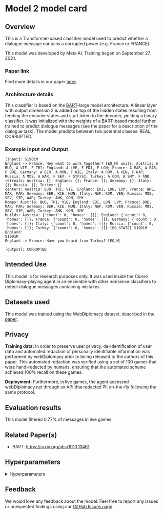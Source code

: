 # Model 2 model card


## Overview

This is a Transformer-based classifier model used to predict whether a dialogue message contains a corrupted power (e.g. France or FRANCE).

This model was developed by Meta AI. Training began on September 27, 2021.


### Paper link

Find more details in our paper [here](https://www.science.org/doi/10.1126/science.ade9097).


### Architecture details

This classifier is based on the [BART](https://arxiv.org/abs/1910.13461)-large model architecture. A linear layer with output dimension 2 is added on top of the hidden states resulting from feeding the encoder states and start token to the decoder, yielding a binary classifier. It was initialized with the weights of a BART-based model further trained to predict dialogue messages (see the paper for a description of the dialogue task). The model predicts between two potential classes: REAL, CORRUPTED.


### Example Input and Output

```
[input]: S1901M
England -> France: Hey want to work together? [EO_M] units: Austria: A BUD, A VIE, F TRI; England: A LVP, F EDI, F LON; France: A MAR, A PAR, F BRE; Germany: A BER, A MUN, F KIE; Italy: A ROM, A VEN, F NAP; Russia: A MOS, A WAR, F SEV, F STP/SC; Turkey: A CON, A SMY, F ANK
retreats: Austria: {}; England: {}; France: {}; Germany: {}; Italy: {}; Russia: {}; Turkey: {}
centers: Austria: BUD, TRI, VIE; England: EDI, LON, LVP; France: BRE, MAR, PAR; Germany: BER, KIE, MUN; Italy: NAP, ROM, VEN; Russia: MOS, SEV, STP, WAR; Turkey: ANK, CON, SMY
homes: Austria: BUD, TRI, VIE; England: EDI, LON, LVP; France: BRE, MAR, PAR; Germany: BER, KIE, MUN; Italy: NAP, ROM, VEN; Russia: MOS, SEV, STP, WAR; Turkey: ANK, CON, SMY
builds: Austria: {'count': 0, 'homes': []}; England: {'count': 0, 'homes': []}; France: {'count': 0, 'homes': []}; Germany: {'count': 0, 'homes': []}; Italy: {'count': 0, 'homes': []}; Russia: {'count': 0, 'homes': []}; Turkey: {'count': 0, 'homes': []} [EO_STATE] S1901M England:
S1901M
England -> France: Have you heard from Turkey? [EO_M]

[output]: CORRUPTED
```

## Intended Use

This model is for research purposes only. It was used inside the Cicero Diplomacy-playing agent in an ensemble with other nonsense classifiers to detect dialogue messages containing mistakes.


## Datasets used

This model was trained using the WebDiplomacy dataset, described in the [paper](https://www.science.org/doi/10.1126/science.ade9097).


## Privacy

**Training data:** In order to preserve user privacy, de-identification of user data and automated redaction of personally identifiable information was performed by webDiplomacy prior to being released to the authors of this paper. This automated redaction was verified using a set of 100 games that were hand-redacted by humans, ensuring that the automated scheme achieved 100% recall on these games.

**Deployment:** Furthermore, in live games, the agent accessed webDiplomacy.net through an API that redacted PII on-the-fly following the same protocol.


## Evaluation results

This model filtered 0.77% of messages in live games.

## Related Paper(s)

- BART: https://arxiv.org/abs/1910.13461

## Hyperparameters

<details>
<summary> Hyperparameters </summary>

 - `task`: `real_message_history_state_dialoguediscriminator_chunk,corruptedentity_message_history_state_dialoguediscriminator_chunk`
 - `datatype`: `train`
 - `hide_labels`: `False`
 - `multitask_weights`: `[1]`
 - `batchsize`: `16`
 - `dynamic_batching`: `None`
 - `model`: `bart_classifier`
 - `dict_class`: `parlai.core.dict:DictionaryAgent`
 - `evaltask`: `real_message_history_state_dialoguediscriminator_chunk,corruptedentity_message_history_state_dialoguediscriminator_chunk`
 - `eval_batchsize`: `None`
 - `eval_dynamic_batching`: `None`
 - `num_workers`: `8`
 - `display_examples`: `False`
 - `num_epochs`: `10.0`
 - `max_train_time`: `-1`
 - `max_train_steps`: `200000`
 - `log_every_n_steps`: `100`
 - `validation_every_n_secs`: `-1`
 - `validation_every_n_steps`: `2000`
 - `save_every_n_secs`: `-1`
 - `save_after_valid`: `True`
 - `validation_every_n_epochs`: `-1`
 - `validation_max_exs`: `-1`
 - `short_final_eval`: `False`
 - `validation_patience`: `10`
 - `validation_metric`: `loss`
 - `validation_metric_mode`: `min`
 - `validation_cutoff`: `0.0`
 - `validation_share_agent`: `False`
 - `metrics`: `default`
 - `aggregate_micro`: `False`
 - `dict_maxexs`: `-1`
 - `dict_include_valid`: `False`
 - `dict_include_test`: `False`
 - `log_every_n_secs`: `-1`
 - `distributed_world_size`: `64`
 - `ddp_backend`: `ddp`
 - `image_size`: `256`
 - `image_cropsize`: `224`
 - `dialogue_single_turn`: `True`
 - `include_silence_messages`: `False`
 - `include_sleep_messages`: `False`
 - `add_sleep_times`: `False`
 - `include_style`: `False`
 - `include_player_personalities`: `False`
 - `mark_bad_messages`: `None`
 - `response_view_dialogue_model`: `False`
 - `pseudo_order_generation`: `False`
 - `pseudo_order_generation_future_message`: `True`
 - `pseudo_order_generation_injected_sentence`: `None`
 - `pseudo_order_generation_inject_all`: `True`
 - `pseudo_order_generation_partner_view`: `False`
 - `n_chunks`: `-1`
 - `counting_examples`: `False`
 - `include_task_token`: `False`
 - `timestamp_scale`: `100`
 - `message_history_truncation`: `2048`
 - `task_version`: `1`
 - `include_game_info`: `False`
 - `include_player_ratings`: `False`
 - `player_rating_max`: `5`
 - `player_rating_percentiles`: `games_played`
 - `set_player_rating`: `-1`
 - `include_player_chattiness`: `False`
 - `set_player_chattiness`: `-1`
 - `sequence_discriminator`: `False`
 - `corrupted_type_label`: `False`
 - `record_corruption_changes`: `True`
 - `entity_corruption_ratio`: `0.0001`
 - `entity_corruption_types`: `powers`
 - `beam_size`: `1`
 - `beam_min_length`: `1`
 - `beam_context_block_ngram`: `-1`
 - `beam_block_ngram`: `-1`
 - `beam_block_full_context`: `True`
 - `beam_length_penalty`: `0.65`
 - `skip_generation`: `True`
 - `topp`: `0.9`
 - `beam_delay`: `30`
 - `beam_block_list_filename`: `None`
 - `temperature`: `1.0`
 - `compute_tokenized_bleu`: `False`
 - `candidates`: `inline`
 - `eval_candidates`: `inline`
 - `interactive_candidates`: `fixed`
 - `repeat_blocking_heuristic`: `True`
 - `fixed_candidates_path`: `None`
 - `fixed_candidate_vecs`: `reuse`
 - `encode_candidate_vecs`: `True`
 - `encode_candidate_vecs_batchsize`: `256`
 - `train_predict`: `False`
 - `cap_num_predictions`: `100`
 - `ignore_bad_candidates`: `False`
 - `rank_top_k`: `-1`
 - `inference`: `max`
 - `topk`: `5`
 - `return_cand_scores`: `False`
 - `embedding_size`: `1024`
 - `n_layers`: `2`
 - `ffn_size`: `4096`
 - `dropout`: `0.1`
 - `attention_dropout`: `0.0`
 - `relu_dropout`: `0.0`
 - `n_heads`: `16`
 - `learn_positional_embeddings`: `True`
 - `embeddings_scale`: `False`
 - `n_positions`: `2048`
 - `n_segments`: `0`
 - `variant`: `bart`
 - `activation`: `gelu`
 - `output_scaling`: `1.0`
 - `n_encoder_layers`: `12`
 - `n_decoder_layers`: `12`
 - `model_parallel`: `False`
 - `use_memories`: `False`
 - `wrap_memory_encoder`: `False`
 - `memory_attention`: `sqrt`
 - `normalize_sent_emb`: `False`
 - `share_encoders`: `True`
 - `share_word_embeddings`: `True`
 - `learn_embeddings`: `True`
 - `reduction_type`: `first`
 - `embedding_type`: `random`
 - `embedding_projection`: `random`
 - `fp16`: `True`
 - `fp16_impl`: `mem_efficient`
 - `force_fp16_tokens`: `True`
 - `optimizer`: `mem_eff_adam`
 - `learningrate`: `5e-05`
 - `gradient_clip`: `0.1`
 - `adam_eps`: `1e-08`
 - `adafactor_eps`: `[1e-30, 0.001]`
 - `momentum`: `0`
 - `nesterov`: `True`
 - `nus`: `[0.7]`
 - `betas`: `[0.9, 0.999]`
 - `weight_decay`: `None`
 - `rank_candidates`: `False`
 - `truncate`: `1024`
 - `text_truncate`: `510`
 - `label_truncate`: `10`
 - `history_reversed`: `False`
 - `history_size`: `-1`
 - `person_tokens`: `False`
 - `split_lines`: `False`
 - `use_reply`: `none`
 - `add_p1_after_newln`: `False`
 - `history_add_global_end_token`: `None`
 - `special_tok_lst`: `NON_SILENCE,[EO_STATE],[REDACTED],Austria,England,Germany,AUSTRIA,ENGLAND,GERMANY,SILENCE,France,Russia,Turkey,FRANCE,RUSSIA,TURKEY,SPA/NC,STP/SC,BUL/SC,STP/NC,BUL/EC,SPA/SC,[EO_O],[EO_M],Italy,ITALY,VEN,ALB,KIE,BAR,NWG,TUS,EDI,GRE,PRU,BUD,HEL,IRI,SKA,GAL,TYS,RUM,NAP,SMY,LON,ADR,BOH,EAS,BEL,ANK,MAR,APU,TUN,PIE,SPA,HOL,SIL,MUN,YOR,LYO,ION,TYR,CON,WES,ENG,NAF,UKR,AEG,SER,ROM,WAR,BUR,VIA,VIE,LVP,GAS,BAL,BUL,BLA,TRI,ARM,SWE,RUH,NTH,NWY,BOT,DEN,NAO,WAL,BER,PIC,MOS,STP,BRE,PAR,SEV,MAO,SYR,FIN,LVN,CLY,POR`
 - `gpu`: `0`
 - `no_cuda`: `False`
 - `dict_initpath`: `None`
 - `dict_language`: `english`
 - `dict_max_ngram_size`: `-1`
 - `dict_minfreq`: `0`
 - `dict_maxtokens`: `-1`
 - `dict_nulltoken`: `__null__`
 - `dict_starttoken`: `__start__`
 - `dict_endtoken`: `__end__`
 - `dict_unktoken`: `__unk__`
 - `dict_tokenizer`: `gpt2`
 - `dict_lower`: `False`
 - `bpe_debug`: `False`
 - `dict_textfields`: `text,labels`
 - `bpe_vocab`: `None`
 - `bpe_merge`: `None`
 - `bpe_add_prefix_space`: `None`
 - `bpe_dropout`: `None`
 - `lr_scheduler`: `linear`
 - `lr_scheduler_patience`: `3`
 - `lr_scheduler_decay`: `0.5`
 - `invsqrt_lr_decay_gamma`: `-1`
 - `warmup_updates`: `8000`
 - `warmup_rate`: `0.0001`
 - `update_freq`: `1`
 - `classes`: `['REAL', 'CORRUPTED']`
 - `class_weights`: `None`
 - `ref_class`: `None`
 - `threshold`: `0.5`
 - `print_scores`: `False`
 - `data_parallel`: `False`
 - `classes_from_file`: `None`
 - `ignore_labels`: `None`
 - `update_classifier_head_only`: `False`
 - `load_from_pretrained_ranker`: `False`
 - `freeze_enc_dec_weights`: `False`
 - `starttime`: `Sep27_17-27`
 - `rank`: `0`
</details>


## Feedback

We would love any feedback about the model. Feel free to report any issues or unexpected findings using our [GitHub Issues page](https://github.com/facebookresearch/diplomacy_cicero/issues).